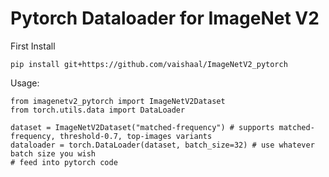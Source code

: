 # Pytorch Dataloader for ImageNet V2


First Install

```
pip install git+https://github.com/vaishaal/ImageNetV2_pytorch
```

Usage:

```
from imagenetv2_pytorch import ImageNetV2Dataset
from torch.utils.data import DataLoader

dataset = ImageNetV2Dataset("matched-frequency") # supports matched-frequency, threshold-0.7, top-images variants
dataloader = torch.DataLoader(dataset, batch_size=32) # use whatever batch size you wish
# feed into pytorch code
```
